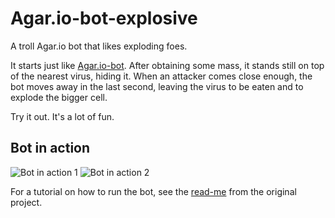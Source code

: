 # Agar.io-bot-explosive
A troll Agar.io bot that likes exploding foes.

It starts just like [Agar.io-bot](https://github.com/Apostolique/Agar.io-bot).
After obtaining some mass, it stands still on top of the nearest virus, hiding
it. When an attacker comes close enough, the bot moves away in the last second,
leaving the virus to be eaten and to explode the bigger cell.

Try it out. It's a lot of fun.

Bot in action
-------------
![Bot in action 1](https://github.com/caiosm1005/Agar.io-bot-explosive/raw/master/preview-images/bot-in-action-1.gif) ![Bot in action 2](https://github.com/caiosm1005/Agar.io-bot-explosive/raw/master/preview-images/bot-in-action-2.gif)

For a tutorial on how to run the bot, see the
[read-me](https://github.com/Apostolique/Agar.io-bot/blob/master/README.md)
from the original project.
